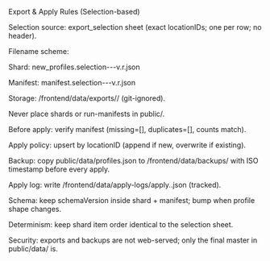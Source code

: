 Export & Apply Rules (Selection-based)

Selection source: export_selection sheet (exact locationIDs; one per row; no header).

Filename scheme:

Shard: new_profiles.selection-<YYYY-MM-DD>-<label>-v<schema>.r<run>.json

Manifest: manifest.selection-<YYYY-MM-DD>-<label>-v<schema>.r<run>.json

Storage: /frontend/data/exports/<YYYY-MM-DD>/ (git-ignored).

Never place shards or run-manifests in public/.

Before apply: verify manifest (missing=[], duplicates=[], counts match).

Apply policy: upsert by locationID (append if new, overwrite if existing).

Backup: copy public/data/profiles.json to /frontend/data/backups/ with ISO timestamp before every apply.

Apply log: write /frontend/data/apply-logs/apply.<runId>.json (tracked).

Schema: keep schemaVersion inside shard + manifest; bump when profile shape changes.

Determinism: keep shard item order identical to the selection sheet.

Security: exports and backups are not web-served; only the final master in public/data/ is.